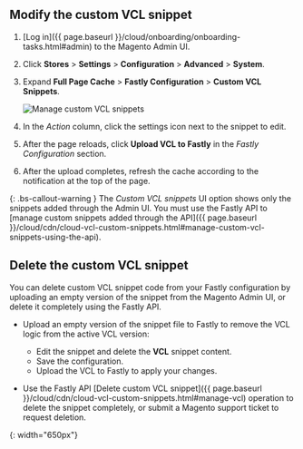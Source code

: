 ## Modify the custom VCL snippet

1. [Log in]({{ page.baseurl }}/cloud/onboarding/onboarding-tasks.html#admin) to the Magento Admin UI.

1. Click **Stores** > **Settings** > **Configuration** > **Advanced** > **System**.

1. Expand **Full Page Cache** > **Fastly Configuration** > **Custom VCL Snippets**.

   ![Manage custom VCL snippets]

1. In the _Action_ column, click the settings icon next to the snippet to edit.

1. After the page reloads, click **Upload VCL to Fastly** in the *Fastly Configuration* section.

1. After the upload completes, refresh the cache according to the notification at the top of the page.

{: .bs-callout-warning }
The *Custom VCL snippets* UI option shows only the snippets added through the Admin UI. You must use the Fastly API to [manage custom snippets added through the API]({{ page.baseurl }}/cloud/cdn/cloud-vcl-custom-snippets.html#manage-custom-vcl-snippets-using-the-api).

## Delete the custom VCL snippet

You can delete custom VCL snippet code from your Fastly configuration by uploading an empty version of the snippet from the Magento Admin UI, or delete it completely using the Fastly API.

-  Upload an empty version of the snippet file to Fastly to remove the VCL logic from the active VCL version:

   -  Edit the snippet and delete the **VCL** snippet content.
   -  Save the configuration.
   -  Upload the VCL to Fastly to apply your changes.

-  Use the Fastly API [Delete custom VCL snippet]({{ page.baseurl }}/cloud/cdn/cloud-vcl-custom-snippets.html#manage-vcl) operation to delete the snippet completely, or submit a Magento support ticket to request deletion.

[Manage custom VCL snippets]: {{site.baseurl}}/common/images/cloud/cloud-fastly-manage-snippets.png
{: width="650px"}
